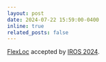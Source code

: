 ```yaml
---
layout: post
date: 2024-07-22 15:59:00-0400
inline: true
related_posts: false
---
```


[FlexLoc](https://arxiv.org/abs/2406.06796) accepted by [IROS 2024](https://iros2024-abudhabi.org/).
